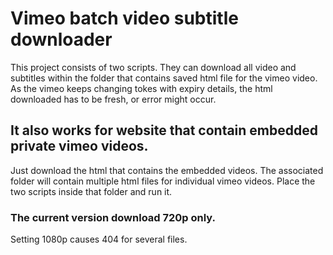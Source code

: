 # Vimeo batch video subtitle downloader

This project consists of two scripts. They can download all video and subtitles within the folder that contains saved html file for the vimeo video. As the vimeo keeps changing tokes with expiry details, the html downloaded has to be fresh, or error might occur.

## It also works for website that contain embedded private vimeo videos.
Just download the html that contains the embedded videos. The associated folder will contain multiple html files for individual vimeo videos. Place the two scripts inside that folder and run it.

### The current version download 720p only.
Setting 1080p causes 404 for several files.
